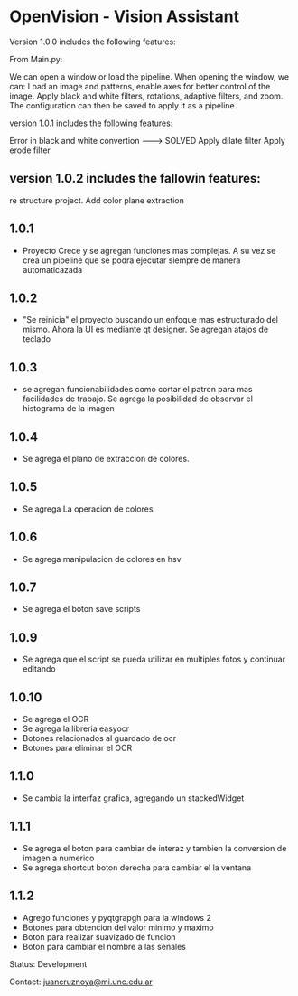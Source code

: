 # OpenVision - Vision Assistant

Version 1.0.0 includes the following features:

From Main.py:

We can open a window or load the pipeline. When opening the window, we can:
Load an image and patterns, enable axes for better control of the image.
Apply black and white filters, rotations, adaptive filters, and zoom.
The configuration can then be saved to apply it as a pipeline.

version 1.0.1 includes the following features:

Error in black and white convertion ---> SOLVED
Apply dilate filter
Apply erode filter

## version 1.0.2 includes the fallowin features:

re structure project. Add color plane extraction


## 1.0.1 
- Proyecto Crece y se agregan funciones mas complejas. A su vez se crea un pipeline que se podra ejecutar siempre de manera automaticazada

## 1.0.2 
- "Se reinicia" el proyecto buscando un enfoque mas estructurado del mismo. Ahora la UI es mediante qt designer. Se agregan atajos de teclado

## 1.0.3
- se agregan funcionabilidades como cortar el patron para mas facilidades de trabajo. Se agrega la posibilidad de observar el histograma de la imagen

## 1.0.4 
- Se agrega el plano de extraccion de colores.

## 1.0.5 
- Se agrega La operacion de colores

## 1.0.6 
- Se agrega manipulacion de colores en hsv

## 1.0.7 
- Se agrega el boton save scripts

## 1.0.9 
- Se agrega que el script se pueda utilizar en multiples fotos y continuar editando

## 1.0.10 
- Se agrega el OCR
- Se agrega la libreria easyocr
- Botones relacionados al guardado de ocr
- Botones para eliminar el OCR

## 1.1.0 
- Se cambia la interfaz grafica, agregando un stackedWidget

## 1.1.1 
- Se agrega el boton para cambiar de interaz y tambien la conversion de imagen a numerico
- Se agrega shortcut boton derecha para cambiar el la ventana

## 1.1.2 
- Agrego funciones y pyqtgrapgh para la windows 2
- Botones para obtencion del valor minimo y maximo
- Boton para realizar suavizado de funcion
- Boton para cambiar el nombre a las señales


Status: Development

Contact: juancruznoya@mi.unc.edu.ar
